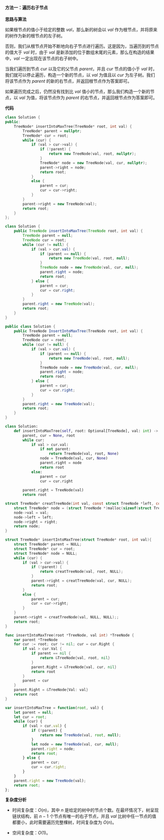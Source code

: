 #### 方法一：遍历右子节点

**思路与算法**

如果根节点的值小于给定的整数 $\textit{val}$，那么新的树会以 $\textit{val}$ 作为根节点，并将原来的树作为新的根节点的左子树。

否则，我们从根节点开始不断地向右子节点进行遍历。这是因为，当遍历到的节点的值大于 $\textit{val}$ 时，由于 $\textit{val}$ 是新添加的位于数组末尾的元素，那么在构造的结果中，$\textit{val}$ 一定出现在该节点的右子树中。

当我们遍历到节点 $\textit{cur}$ 以及它的父节点 $\textit{parent}$，并且 $\textit{cur}$ 节点的值小于 $\textit{val}$ 时，我们就可以停止遍历，构造一个新的节点，以 $\textit{val}$ 为值且以 $\textit{cur}$ 为左子树。我们将该节点作为 $\textit{parent}$ 的新的右节点，并返回根节点作为答案即可。

如果遍历完成之后，仍然没有找到比 $\textit{val}$ 值小的节点，那么我们构造一个新的节点，以 $\textit{val}$ 为值，将该节点作为 $\textit{parent}$ 的右节点，并返回根节点作为答案即可。

**代码**

```C++ [sol1-C++]
class Solution {
public:
    TreeNode* insertIntoMaxTree(TreeNode* root, int val) {
        TreeNode* parent = nullptr;
        TreeNode* cur = root;
        while (cur) {
            if (val > cur->val) {
                if (!parent) {
                    return new TreeNode(val, root, nullptr);
                }
                TreeNode* node = new TreeNode(val, cur, nullptr);
                parent->right = node;
                return root;
            }
            else {
                parent = cur;
                cur = cur->right;
            }
        }
        parent->right = new TreeNode(val);
        return root;
    }
};
```

```Java [sol1-Java]
class Solution {
    public TreeNode insertIntoMaxTree(TreeNode root, int val) {
        TreeNode parent = null;
        TreeNode cur = root;
        while (cur != null) {
            if (val > cur.val) {
                if (parent == null) {
                    return new TreeNode(val, root, null);
                }
                TreeNode node = new TreeNode(val, cur, null);
                parent.right = node;
                return root;
            } else {
                parent = cur;
                cur = cur.right;
            }
        }
        parent.right = new TreeNode(val);
        return root;
    }
}
```

```C# [sol1-C#]
public class Solution {
    public TreeNode InsertIntoMaxTree(TreeNode root, int val) {
        TreeNode parent = null;
        TreeNode cur = root;
        while (cur != null) {
            if (val > cur.val) {
                if (parent == null) {
                    return new TreeNode(val, root, null);
                }
                TreeNode node = new TreeNode(val, cur, null);
                parent.right = node;
                return root;
            } else {
                parent = cur;
                cur = cur.right;
            }
        }
        parent.right = new TreeNode(val);
        return root;
    }
}
```

```Python [sol1-Python3]
class Solution:
    def insertIntoMaxTree(self, root: Optional[TreeNode], val: int) -> Optional[TreeNode]:
        parent, cur = None, root
        while cur:
            if val > cur.val:
                if not parent:
                    return TreeNode(val, root, None)
                node = TreeNode(val, cur, None)
                parent.right = node
                return root
            else:
                parent = cur
                cur = cur.right
        
        parent.right = TreeNode(val)
        return root
```

```C [sol1-C]
struct TreeNode* creatTreeNode(int val, const struct TreeNode *left, const struct TreeNode *right) {
    struct TreeNode* node = (struct TreeNode *)malloc(sizeof(struct TreeNode));
    node->val = val;
    node->left = left;
    node->right = right;
    return node;
}

struct TreeNode* insertIntoMaxTree(struct TreeNode* root, int val){
    struct TreeNode* parent = NULL;
    struct TreeNode* cur = root;
    struct TreeNode* node = NULL;
    while (cur) {
        if (val > cur->val) {
            if (!parent) {
                return creatTreeNode(val, root, NULL);
            } 
            parent->right = creatTreeNode(val, cur, NULL);
            return root;
        }
        else {
            parent = cur;
            cur = cur->right;
        }
    }
    parent->right = creatTreeNode(val, NULL, NULL);;
    return root;
}
```

```go [sol1-Golang]
func insertIntoMaxTree(root *TreeNode, val int) *TreeNode {
    var parent *TreeNode
    for cur := root; cur != nil; cur = cur.Right {
        if val > cur.Val {
            if parent == nil {
                return &TreeNode{val, root, nil}
            }
            parent.Right = &TreeNode{val, cur, nil}
            return root
        }
        parent = cur
    }
    parent.Right = &TreeNode{Val: val}
    return root
}
```

```JavaScript [sol1-JavaScript]
var insertIntoMaxTree = function(root, val) {
    let parent = null;
    let cur = root;
    while (cur) {
        if (val > cur.val) {
            if (!parent) {
                return new TreeNode(val, root, null);
            }
            let node = new TreeNode(val, cur, null);
            parent.right = node;
            return root;
        } else {
            parent = cur;
            cur = cur.right;
        }
    }
    parent.right = new TreeNode(val);
    return root;
};
```

**复杂度分析**

- 时间复杂度：$O(n)$，其中 $n$ 是给定的树中的节点个数。在最坏情况下，树呈现链状结构，前 $n-1$ 个节点有唯一的右子节点，并且 $\textit{val}$ 比树中任一节点的值都要小，此时需要遍历完整棵树，时间复杂度为 $O(n)$。

- 空间复杂度：$O(1)$。